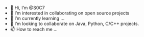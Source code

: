 - 👋 Hi, I’m @S0C7
- 👀 I’m interested in collaborating on open source projects
- 🌱 I’m currently learning ...
- 💞️ I’m looking to collaborate on Java, Python, C/C++ projects.
- 📫 How to reach me ...

<!---
S0C7/S0C7 is a ✨ special ✨ repository because its `README.md` (this file) appears on your GitHub profile.
You can click the Preview link to take a look at your changes.
--->

